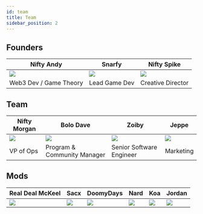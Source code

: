 ```yaml
---
id: team
title: Team
sidebar_position: 2
---
```


## Founders

| Nifty Andy              | Snarfy               | Nifty Spike              |
| ----------------------- | -------------------- | ------------------------ |
| ![](/img/NiftyAndy.png) | ![](/img/snarfy.png) | ![](/img/NiftySpike.png) |
| Web3 Dev / Game Theory  | Lead Game Dev        | Creative Director        |

## Team

| Nifty Morgan              | Bolo Dave                   | Zoiby                    | Jeppe               |
| ------------------------- | --------------------------- | ------------------------ | ------------------- |
| ![](/img/NiftyMorgan.png) | ![](/img/bolo.png)          | ![](/img/zoiby.png)      | ![](/img/jeppe.png) |
| VP of Ops                 | Program & Community Manager | Senior Software Engineer | Marketing           |

## Mods

| Real Deal McKeel       | Sacx               | DoomyDays           | Nard               | Koa               | Jordan               |
| ---------------------- | ------------------ | ------------------- | ------------------ | ----------------- | -------------------- |
| ![](/img/realdealmc.png) | ![](/img/sacx.png) | ![](/img/doomy.png) | ![](/img/nard.png) | ![](/img/koa.png) | ![](/img/jordan.png) |
